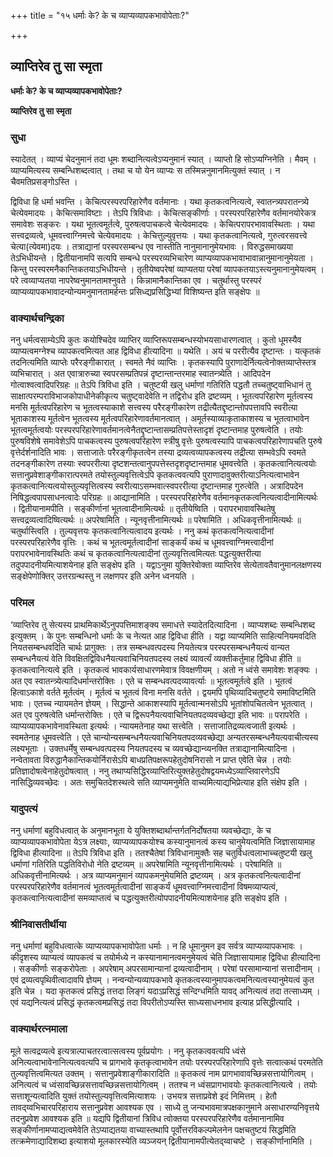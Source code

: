 +++
title = "१५ धर्माः के? के च व्याप्यव्यापकभावोपेताः?"

+++


## व्याप्तिरेव तु सा स्मृता

**धर्माः के? के च व्याप्यव्यापकभावोपेताः?**

**व्याप्तिरेव तु सा स्मृता**

### **सुधा**

स्यादेतत् । व्याप्यं चेदनुमानं तदा धूमः शब्दानित्यत्वेऽप्यनुमानं स्यात् । व्याप्तो हि सोऽप्यग्निनेति । मैवम् । व्याप्यमित्यस्य सम्बन्धिशब्दत्वात् । तथा च यो येन व्याप्यः स तस्मिन्ननुमानमित्युक्तं स्यात् । न चैवमतिप्रसङ्गोऽस्ति ।

द्विविधा हि धर्मा भवन्ति । केचित्परस्परपरिहारेणैव वर्तमानाः । यथा कृतकत्वनित्यत्वे, स्वातन्त्र्यपरातन्त्र्ये चेत्येवमादयः । केचित्समाविष्टाः । तेऽपि त्रिविधाः । केचित्सङ्कीर्णाः । परस्परपरिहारेणैव वर्तमानयोरेकत्र समावेशः सङ्करः । यथा भूतत्वमूर्तत्वे, पुरुषत्वपाचकत्वे चेत्येवमादयः । केचित्परापरभावावस्थिताः । यथा सत्त्वद्रव्यत्वे, धूमवत्त्वाग्निमत्त्वे चेत्येवमादयः । केचित्तुल्युवृत्तयः । यथा कृतकत्वानित्यत्वे, गुरुत्वरसवत्त्वे चेत्या(त्येवमा)दयः । तत्राद्यानां परस्परसम्बन्ध एव नास्तीति नानुमानानुमेयभावः । विरुद्धसमाख्यया तेऽभिधीयन्ते । द्वितीयानामपि सत्यपि सम्बन्धे परस्परव्यभिचारेण व्याप्यव्यापकभावाभावान्नानुमानानुमेयता । किन्तु परस्परमनैकान्तिकतयाऽभिधीयन्ते । तृतीयेष्वपरेषां व्याप्यतया परेषां व्यापकतयाऽस्त्यनुमानानुमेयत्वम् । परे त्वव्याप्यतया नापरेष्वनुमानतामश्नुवते । किन्नामानैकान्तिका एव । चतुर्थास्तु परस्परं व्याप्यव्यापकभावादन्योन्यमनुमानतामर्हन्तः प्रसिध्द्यप्रसिद्धिभ्यां विशिष्यन्त इति सङ्क्षेपः ॥

### **वाक्यार्थचन्द्रिका**

ननु धर्मत्वसाम्येऽपि कुतः कयोश्चिदेव व्याप्तिर् व्याप्तिरूपसम्बन्धस्योभयसाधारणत्वात् । कुतो धूमस्यैव व्याप्यत्वमग्नेश्च व्यापकत्वमित्यत आह द्विविधा हीत्यादिना ॥ यथेति । अयं च पररीत्यैव दृष्टान्तः । यत्कृतकं तदनित्यमिति व्याप्तेः परैरङ्गीकारात् । स्वमते नैवं व्याप्तिः । कृतकस्यापि पुराणादेर्नित्यत्वेनोक्तव्याप्तेस्तत्र व्यभिचारात् । अत एवात्रारुच्या स्वपरसम्प्रतिपन्नं दृष्टान्तान्तरमाह स्वातन्त्र्येति । आदिपदेन गोत्वाश्वत्वादिपरिग्रहः ॥ तेऽपि त्रिविधा इति । चतुष्टयी खलु धर्माणां गतिरिति पद्धतौ तच्चतुष्ट्वाभिधानं तु साक्षात्परम्पराविभाजकोपाधीनेकीकृत्य चतुष्ट्वादेवेति न तद्विरोध इति द्रष्टव्यम् । भूतत्वपरिहारेण मूर्तत्वस्य मनसि मूर्तत्वपरिहारेण च भूतत्वस्याकाशे सत्त्वस्य परैरङ्गीकारेण तद्रीत्यैतद्दृष्टान्तोपपत्तावपि स्वरीत्या भूताकाशस्य मूर्तत्वेन भूतत्वस्य मूर्तत्वपरिहारेणावर्तमानत्वात् । अमूर्तस्याव्याकृताकाशस्य च भूतत्वाभावेन भूतत्वमूर्तत्वयोः परस्परपरिहारेणावर्तमानत्वेनैतद्दृष्टान्तासम्प्रतिपत्तेस्तादृशं दृष्टान्तमाह पुरुषत्वेति । तयोः पुरुषविशेषे समावेशेऽपि पाचकत्वस्य पुरुषत्वपरिहारेण स्त्रीषु वृत्तेः पुरुषत्वस्यापि पाचकत्वपरिहारेणापचति पुरुषे वृत्तेर्दर्शनादिति भावः । सत्ताजातेः परैरङ्गीकृतत्वेन तस्या द्रव्यत्वव्यापकत्वस्य तद्रीत्या सम्भवेऽपि स्वमते तदनङ्गीकारेण तस्याः स्वपररीत्या दृष्टशन्तत्वानुपपत्तेस्तदृशदृष्टान्तमाह धूमवत्त्वेति । कृतकत्वानित्यत्वयोः सत्तानुप्रवेशाङ्गीकारात्परमते तयोस्तुल्यवृत्तित्वेऽपि कृतकत्ववत्यपि पुराणादावुक्तरीत्याऽनित्यत्वाभावेन कृतकत्वानित्यत्वयोस्तुल्यवृत्तित्वस्य स्वरीत्याऽसम्भवात्स्वपररीत्या दृष्टान्तमाह गुरुत्वेति । अत्रादिपदेन निषिद्धत्वपापसाधनत्वादेः परिग्रहः ॥ आद्यानामिति । परस्परपरिहारेणैव वर्तमानकृतकत्वनित्यत्वादीनामित्यर्थः । द्वितीयानामपीति । सङ्कीर्णानां भूतत्वादीनामित्यर्थः ॥ तृतीयेष्विति । परापरभावावस्थितेषु सत्त्वद्रव्यत्वादिष्वित्यर्थः ॥ अपरेषामिति । न्यूनवृत्तीनामित्यर्थः ॥ परेषामिति । अधिकवृत्तीनामित्यर्थः ॥ चतुर्थास्त्विति । तुल्यवृत्तयः कृतकत्वानित्यत्वादय इत्यर्थः । ननु कथं कृतकत्वनित्यत्वादीनां परस्परपरिहारेणैव वृत्तिः । कथं च भूतत्वमूर्तत्वादीनां साङ्कर्यं कथं च धूमवत्त्वाग्निमत्त्वादीनां परापरभावेनावस्थितिः कथं च कृतकत्वानित्यत्वादीनां तुल्यवृत्तित्वमित्यतः पद्धत्युक्तरीत्या तदुपपादनीयमित्याशयेनाह इति सङ्क्षेप इति । यद्वाऽनुमा युक्तिरेवोक्ता व्याप्तिरेव सेत्येतावतैवानुमानलक्षणस्य सङ्क्षेपेणोक्तिर् उत्तरग्रन्थस्तु न लक्षणपर इति अनेन ध्वनयति ।

### **परिमल**

‘व्याप्तिरेव तु सेत्यस्य प्राथमिकार्थेऽनुपपत्तिमाशङ्क्य समाधत्ते स्यादेतदित्यादिना । व्याप्यशब्दः सम्बन्धिशब्द इत्युक्तम् । के पुनः सम्बन्धिनो धर्माः के च नेत्यत आह द्विविधा हीति । यद्वा व्याप्यमिति साहित्यनियमवदिति नियतसम्बन्धवदिति चार्थः प्रागुक्तः । तत्र सम्बन्धवत्पदस्य नियतेत्यत्र परस्परसम्बन्धनैयत्यं वान्यत सम्बन्धनैयत्यं वेति विवक्षितद्विविधनैयत्यवाचिनियतपदस्य लक्ष्यं व्यावर्त्यं व्यक्तीकर्तुमाह द्विविधा हीति ॥ कृतकत्वानित्यत्वे इति । कृतकत्वं भावकार्यसाधारणमेवात्र विवक्षणीयम् । अतो न ध्वंसे समावेशः शङ्क्यः । अत एव स्वातन्त्र्येत्यादिधर्मान्तरोक्तिः । एते च सम्बन्धवत्पदव्यावर्त्याः ॥ भूतत्वमूर्तत्वे इति । भूतत्वं हित्वाऽकाशे वर्तते मूर्तत्वंम् । मूर्तत्वं च भूतत्वं विना मनसि वर्तते । द्वयमपि पृथिव्यादिचतुष्टये समाविष्टमिति भावः । एतच्च न्यायमतेन ज्ञेयम् । सिद्धान्ते आकाशस्यापि मूर्तत्वान्मनसोऽपि भूतांशोपचितत्वेन भूतत्वात् । अत एव पुरुषत्वेति धर्मान्तरोक्तिः । एते च द्विरूपनैयत्यवाचिनियतपदव्यवच्छेद्या इति भावः ॥ परापरेति । व्याप्यव्यापकभावेनावस्थिता इत्यर्थः । न्यायमतेनाह यथा सत्त्वेति । सत्ताजातिद्रव्यत्वजाती इत्यर्थः । स्वमतेनाह धूमवत्त्वेति । एते चान्योन्यसम्बन्धनैयत्यवाचिनियतपदव्यवच्छेद्या अन्यतरसम्बन्धनैयत्यवाचीत्यस्य लक्ष्यभूताः । उक्तधर्मेषु सम्बन्धवत्पदस्य नियतपदस्य च व्यवच्छेद्यान्व्यनक्ति तत्राद्यानामित्यादिना । नन्वेतावता विरुद्धानैकान्तिकयोर्निरासेऽपि बाधप्रतिपक्षरूपहेतुदोषनिरासो न प्राप्त एवेति चेन्न । तयोः प्रतिज्ञादोषत्वेनाहेतुदोषत्वात् । ननु तथाप्यसिद्धिरव्याप्तिरित्युक्तहेतुदोषद्वयमध्येऽव्याप्तिवारणेऽपि नासिद्धिव्यवच्छेदः । अतः समुचितदेशस्थत्वे सति व्याप्यमनुमेति वाच्यमित्याद्यभिप्रेत्याह इति संक्षेप इति ।

### **यादुपत्यं**

ननु धर्माणां बहुविधत्वात् के अनुमानभूता ये युक्तिशब्दार्थान्तर्गतनिर्दोषतया व्यवच्छेद्याः, के च व्याप्यव्यापकभावोपेता येऽत्र लक्ष्याः, व्याप्यव्यापकयोश्च कस्यानुमानत्वं कस्य चानुमेयत्वमिति जिज्ञासायामाह द्विविधा हीत्यादिना ॥ तेऽपि त्रिविधा इति । ततश्चैतेषां त्रिविधानामुक्तैः सह चतुर्विधत्वलाभाच्चतुष्टयी खलु धर्माणां गतिरिति पद्धतिविरोधो नेति द्रष्टव्यम् ॥ अपरेषामिति न्यूनवृत्तीनामित्यर्थः । परेषामिति ॥ अधिकवृत्तीनामित्यर्थः । अत्र व्याप्यमनुमानं व्यापकमनुमेयमिति द्रष्टव्यम् । अत्र कृतकत्वनित्यत्वादीनां परस्परपरिहारेणैव वर्तमानत्वं भूतत्वमूर्तत्वादीनां साङ्कर्यं धूमवत्त्वाग्निमत्त्वादीनां विषमव्याप्यत्वं, कृतकत्वानित्यत्वादीनां समव्याप्तत्वं च पद्धत्युक्तरीत्योपपादनीयमित्याशयेनाह इति सङ्क्षेप इति ।

### **श्रीनिवासतीर्थीया**

ननु धर्माणां बहुविधत्वात्के व्याप्यव्यापकभावोपेता धर्माः । न हि धूमानुमन इव सर्वत्र व्याप्यव्यापकभावः । कीदृशस्य व्याप्यत्वं व्यापकत्वं च तयोर्मध्ये न कस्यानामानत्वमनुमेयत्वं चेति जिज्ञासायामाह द्विविधा हीत्यादिना । सङ्कीर्णाः सङ्करोपेताः । अपरेषाम् अपरसामान्यानां द्रव्यत्वादीनाम् । परेषां परसामान्यानां सत्तादीनाम् । एवं द्रव्यत्वपृथिवीत्वादावपि ज्ञेयम् । नन्वन्योन्यव्यापकभावे कृतकत्वस्यानुमापकत्वमनित्यत्वस्यानुमेयत्वं कुत इति चेन्न । यदा कृतकत्वं प्रसिद्धं तत्तदा लिङ्गं यदाऽप्रसिद्धं सन्दिग्धमिति यावद् अनित्यत्वं तदा तत्साध्यम् । एवं यद्यनित्यत्वं प्रसिद्धं कृतकत्वमप्रसिद्धं तदा विपरीतोऽप्यस्ति साध्यसाधनभाव इत्याह प्रसिद्धीत्यादि ।

### **वाक्यार्थरत्नमाला**

मूले सत्वद्रव्यत्वे इत्यत्राल्पाचतरत्वात्सत्वस्य पूर्वप्रयोगः । ननु कृतकत्ववत्यपि ध्वंसे अनित्यत्वाभावेनानित्यत्ववत्यपि च प्रागभावे कृतकृत्वाभावेन तयोः परस्परपरिहारेणापि वृत्तेः सत्वात्कथं परमतेति तुल्यवृत्तित्वमित्यत उक्तम् । सत्तानुप्रवेशाङ्गीकारादिति ॥ कृतकत्वं नाम प्रागभावावच्छिन्नसत्तायोगित्वम् । अनित्यत्वं च ध्वंसावच्छिन्नसत्तावच्छिन्नसत्तायोगित्वम् । ततश्च न ध्वंसप्रागभावयोः कृतकत्वानित्यत्वे । तयोः सत्ताशून्यत्वादिति युक्तं तयोस्तुल्यवृत्तित्वमित्याशयः । उभयत्र सत्ताप्रवेशे इदं निमित्तम् । हेतौ तावद्य्वभिचारपरिहाराय सत्तानुप्रवेश आवश्यक एव । साध्ये तु जन्यभावमात्रपक्षकानुमाने असाधारण्यनिवृत्तये तदनुप्रवेश आवश्यक इति ॥ यद्यपि द्वितीयानां त्रिविध त्वोक्तया परस्परपरिहारेणैव वर्तमानानामिव सङ्कीर्णानामप्याद्यत्वमेवेति तेऽप्याद्यतया वाच्यास्तथापि पूर्वोत्तरविकल्पमेलनेन पक्षचतुष्टयं सिद्धमिति तत्क्रमेणाद्यादिशब्दा इत्याशयो मूलकारस्येति व्यञ्जयन् द्वितीयानामपीत्येतद्य्वाचष्टे । सङ्कीर्णानामिति ।





